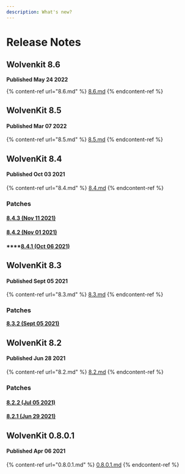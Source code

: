 ```yaml
---
description: What's new?
---
```


# Release Notes

## Wolvenkit 8.6&#x20;

**Published May 24 2022**

{% content-ref url="8.6.md" %}
[8.6.md](8.6.md)
{% endcontent-ref %}

## WolvenKit 8.5

#### Published Mar 07 2022

{% content-ref url="8.5.md" %}
[8.5.md](8.5.md)
{% endcontent-ref %}

## WolvenKit 8.4

#### Published Oct 03 2021

{% content-ref url="8.4.md" %}
[8.4.md](8.4.md)
{% endcontent-ref %}

### Patches

#### [**8.4.3 (Nov 11 2021)**](8.4.md#8.4.1-oct-06-2021) <a href="#8.4.3-nov-11-2021" id="8.4.3-nov-11-2021"></a>

#### [**8.4.2 (Nov 01 2021)**](8.4.md#8.4.1-oct-06-2021) <a href="#8.4.2-nov-01-2021" id="8.4.2-nov-01-2021"></a>

#### ****[**8.4.1 (Oct 06 2021)**](8.4.md#8.4.1-oct-06-2021)

## WolvenKit 8.3

#### Published Sept 05 2021

{% content-ref url="8.3.md" %}
[8.3.md](8.3.md)
{% endcontent-ref %}

### Patches

****[**8.3.2 (Sept 05 2021)**](8.3.md#8.3.2-sept-05-2021)****

## WolvenKit 8.2

#### Published Jun 28 2021

{% content-ref url="8.2.md" %}
[8.2.md](8.2.md)
{% endcontent-ref %}

### Patches

#### [8.2.2 (Jul 05 2021)](8.2.md#8-2-2-jul-05-2021)

#### [8.2.1 (Jun 29 2021)](8.2.md#8-2-1-jun-29-2021)

## WolvenKit 0.8.0.1

#### Published Apr 06 2021

{% content-ref url="0.8.0.1.md" %}
[0.8.0.1.md](0.8.0.1.md)
{% endcontent-ref %}
